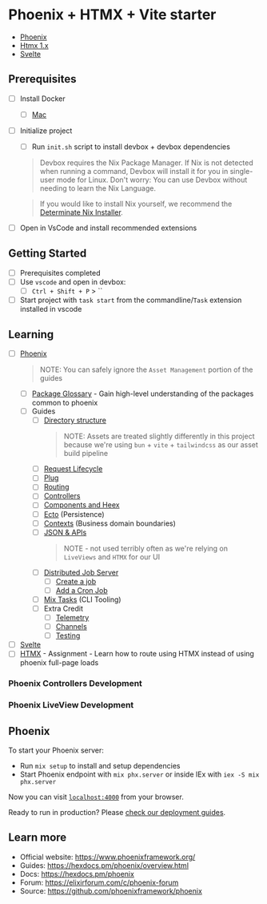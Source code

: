 # Phoenix + HTMX + Vite starter
- [Phoenix](https://www.phoenixframework.org/)
- [Htmx 1.x](https://htmx.org)
- [Svelte](https://svelte.dev/)
## Prerequisites
- [ ] Install Docker
  - [ ] [Mac](https://docs.docker.com/desktop/setup/install/mac-install/)
- [ ] Initialize project
  - [ ] Run `init.sh` script to install devbox + devbox dependencies
  > Devbox requires the Nix Package Manager. If Nix is not detected when running a command, Devbox will install it for you in single-user mode for Linux. Don't worry: You can use Devbox without needing to learn the Nix Language.

  > If you would like to install Nix yourself, we recommend the [Determinate Nix Installer](https://determinate.systems/posts/determinate-nix-installer/).
- [ ] Open in VsCode and install recommended extensions
## Getting Started
- [ ] Prerequisites completed
- [ ] Use `vscode` and open in devbox:
  - [ ] `Ctrl + Shift + P` > ``
- [ ] Start project with `task start` from the commandline/`Task` extension installed in vscode

## Learning
- [ ] [Phoenix](https://hexdocs.pm/phoenix)
  > NOTE: You can safely ignore the `Asset Management` portion of the guides
  - [ ] [Package Glossary](https://hexdocs.pm/phoenix/packages_glossary.html) - Gain high-level understanding of the packages common to phoenix
  - [ ] Guides
    - [ ] [Directory structure](https://hexdocs.pm/phoenix/directory_structure.html) 
      > NOTE: Assets are treated slightly differently in this project because we're using `bun` + `vite` + `tailwindcss` as our asset build pipeline
    - [ ] [Request Lifecycle](https://hexdocs.pm/phoenix/request_lifecycle.html)
    - [ ] [Plug](https://hexdocs.pm/phoenix/plug.html)
    - [ ] [Routing](https://hexdocs.pm/phoenix/routing.html) 
    - [ ] [Controllers](https://hexdocs.pm/phoenix/controllers.html)
    - [ ] [Components and Heex](https://hexdocs.pm/phoenix/components.html)
    - [ ] [Ecto](https://hexdocs.pm/phoenix/ecto.html) (Persistence)
    - [ ] [Contexts](https://hexdocs.pm/phoenix/contexts.html) (Business domain boundaries)
    - [ ] [JSON & APIs](https://hexdocs.pm/phoenix/json_and_apis.html)
      > NOTE - not used terribly often as we're relying on `LiveViews` and `HTMX` for our UI
    - [ ] [Distributed Job Server](https://hexdocs.pm/oban/Oban.html)
      - [ ] [Create a job](https://hexdocs.pm/oban/Oban.html#module-defining-workers)
      - [ ] [Add a Cron Job](https://hexdocs.pm/oban/Oban.Plugins.Cron.html#module-using-the-plugin)
    - [ ] [Mix Tasks](https://hexdocs.pm/phoenix/mix_tasks.html) (CLI Tooling)
    - [ ] Extra Credit
      - [ ] [Telemetry](https://hexdocs.pm/phoenix/telemetry.html)
      - [ ] [Channels](https://hexdocs.pm/phoenix/channels.html)
      - [ ] [Testing](https://hexdocs.pm/phoenix/testing.html)
- [ ] [Svelte](https://svelte.dev/tutorial/svelte/welcome-to-svelte)
- [ ] [HTMX](https://htmx.org/docs/) - Assignment - Learn how to route using HTMX instead of using phoenix full-page loads
### Phoenix Controllers Development
### Phoenix LiveView Development <!-- TODO: Add LiveView support -->


## Phoenix

To start your Phoenix server:

  * Run `mix setup` to install and setup dependencies
  * Start Phoenix endpoint with `mix phx.server` or inside IEx with `iex -S mix phx.server`

Now you can visit [`localhost:4000`](http://localhost:4000) from your browser.

Ready to run in production? Please [check our deployment guides](https://hexdocs.pm/phoenix/deployment.html).

## Learn more

  * Official website: https://www.phoenixframework.org/
  * Guides: https://hexdocs.pm/phoenix/overview.html
  * Docs: https://hexdocs.pm/phoenix
  * Forum: https://elixirforum.com/c/phoenix-forum
  * Source: https://github.com/phoenixframework/phoenix
